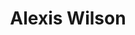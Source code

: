 ---
layout: employee
skillsid: 11
title: 'Alexis Wilson'
permalink: /employees/:title 
location: 'Milwaukee Wisconsin'
position: 'Data Architect'
availability: 43
internal: true
categories: 
- employees
phoneNumber: 555-555-5555
email: email@gmail.com
manage: false
---